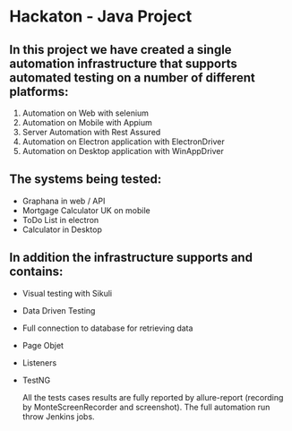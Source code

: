 # Hackaton - Java Project

## In this project we have created a single automation infrastructure that supports automated testing on a number of different platforms:
1. Automation on Web with selenium
2. Automation on Mobile with Appium
3. Server Automation with Rest Assured
4. Automation on Electron application with ElectronDriver
5. Automation on Desktop application with WinAppDriver
## The systems being tested:
* Graphana in web / API
* Mortgage Calculator UK on mobile
* ToDo List in electron 
* Calculator in Desktop
## In addition the infrastructure supports and contains:
* Visual testing with Sikuli
* Data Driven Testing 
* Full connection to database for retrieving data
* Page Objet 
* Listeners
* TestNG

  All the tests cases results are fully reported by allure-report (recording by MonteScreenRecorder and screenshot).
  The full automation run throw Jenkins jobs.

